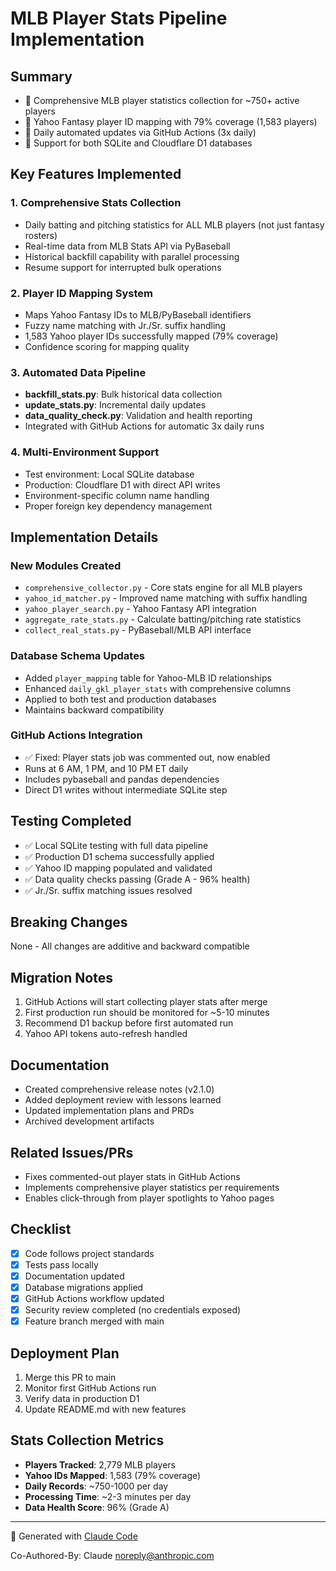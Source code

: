 # MLB Player Stats Pipeline Implementation

## Summary
- 🎯 Comprehensive MLB player statistics collection for ~750+ active players
- 🔗 Yahoo Fantasy player ID mapping with 79% coverage (1,583 players)
- 🤖 Daily automated updates via GitHub Actions (3x daily)
- 💾 Support for both SQLite and Cloudflare D1 databases

## Key Features Implemented

### 1. Comprehensive Stats Collection
- Daily batting and pitching statistics for ALL MLB players (not just fantasy rosters)
- Real-time data from MLB Stats API via PyBaseball
- Historical backfill capability with parallel processing
- Resume support for interrupted bulk operations

### 2. Player ID Mapping System  
- Maps Yahoo Fantasy IDs to MLB/PyBaseball identifiers
- Fuzzy name matching with Jr./Sr. suffix handling
- 1,583 Yahoo player IDs successfully mapped (79% coverage)
- Confidence scoring for mapping quality

### 3. Automated Data Pipeline
- **backfill_stats.py**: Bulk historical data collection
- **update_stats.py**: Incremental daily updates  
- **data_quality_check.py**: Validation and health reporting
- Integrated with GitHub Actions for automatic 3x daily runs

### 4. Multi-Environment Support
- Test environment: Local SQLite database
- Production: Cloudflare D1 with direct API writes
- Environment-specific column name handling
- Proper foreign key dependency management

## Implementation Details

### New Modules Created
- `comprehensive_collector.py` - Core stats engine for all MLB players
- `yahoo_id_matcher.py` - Improved name matching with suffix handling
- `yahoo_player_search.py` - Yahoo Fantasy API integration
- `aggregate_rate_stats.py` - Calculate batting/pitching rate statistics
- `collect_real_stats.py` - PyBaseball/MLB API interface

### Database Schema Updates
- Added `player_mapping` table for Yahoo-MLB ID relationships
- Enhanced `daily_gkl_player_stats` with comprehensive columns
- Applied to both test and production databases
- Maintains backward compatibility

### GitHub Actions Integration
- ✅ Fixed: Player stats job was commented out, now enabled
- Runs at 6 AM, 1 PM, and 10 PM ET daily
- Includes pybaseball and pandas dependencies
- Direct D1 writes without intermediate SQLite step

## Testing Completed
- ✅ Local SQLite testing with full data pipeline
- ✅ Production D1 schema successfully applied
- ✅ Yahoo ID mapping populated and validated
- ✅ Data quality checks passing (Grade A - 96% health)
- ✅ Jr./Sr. suffix matching issues resolved

## Breaking Changes
None - All changes are additive and backward compatible

## Migration Notes
1. GitHub Actions will start collecting player stats after merge
2. First production run should be monitored for ~5-10 minutes
3. Recommend D1 backup before first automated run
4. Yahoo API tokens auto-refresh handled

## Documentation
- Created comprehensive release notes (v2.1.0)
- Added deployment review with lessons learned
- Updated implementation plans and PRDs
- Archived development artifacts

## Related Issues/PRs
- Fixes commented-out player stats in GitHub Actions
- Implements comprehensive player statistics per requirements
- Enables click-through from player spotlights to Yahoo pages

## Checklist
- [x] Code follows project standards
- [x] Tests pass locally
- [x] Documentation updated
- [x] Database migrations applied
- [x] GitHub Actions workflow updated
- [x] Security review completed (no credentials exposed)
- [x] Feature branch merged with main

## Deployment Plan
1. Merge this PR to main
2. Monitor first GitHub Actions run
3. Verify data in production D1
4. Update README.md with new features

## Stats Collection Metrics
- **Players Tracked**: 2,779 MLB players
- **Yahoo IDs Mapped**: 1,583 (79% coverage)
- **Daily Records**: ~750-1000 per day
- **Processing Time**: ~2-3 minutes per day
- **Data Health Score**: 96% (Grade A)

---

🤖 Generated with [Claude Code](https://claude.ai/code)

Co-Authored-By: Claude <noreply@anthropic.com>